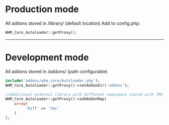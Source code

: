 Production mode
===============
All addons stored in /library/ (default location)
Add to config.php:

~~~php
WHM_Core_Autoloader::getProxy();
~~~

-------------

Development mode
================
All addons stored in /addons/ (path configurable)

~~~php
include('addons/whm_core/Autoloader.php');
WHM_Core_Autoloader::getProxy()->setAddonDir('addons');

//Additional external library with different namespace stored with TMS addon
WHM_Core_Autoloader::getProxy()->addAddonMap(
	array(
	     'Diff' => 'tms'
	)
);
~~~
